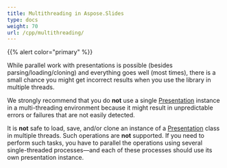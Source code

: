 ```yaml
---
title: Multithreading in Aspose.Slides
type: docs
weight: 70
url: /cpp/multithreading/
---
```


{{% alert color="primary" %}} 

While parallel work with presentations is possible (besides parsing/loading/cloning) and everything goes well (most times), there is a small chance you might get incorrect results when you use the library in multiple threads.

We strongly recommend that you do **not** use a single [Presentation](https://reference.aspose.com/slides/cpp/class/aspose.slides.presentation) instance in a multi-threading environment because it might result in unpredictable errors or failures that are not easily detected. 

It is **not** safe to load, save, and/or clone an instance of a [Presentation](https://reference.aspose.com/slides/cpp/class/aspose.slides.presentation) class in multiple threads. Such operations are **not** supported.  If you need to perform such tasks, you have to parallel the operations using several single-threaded processes—and each of these processes should use its own presentation instance. 

